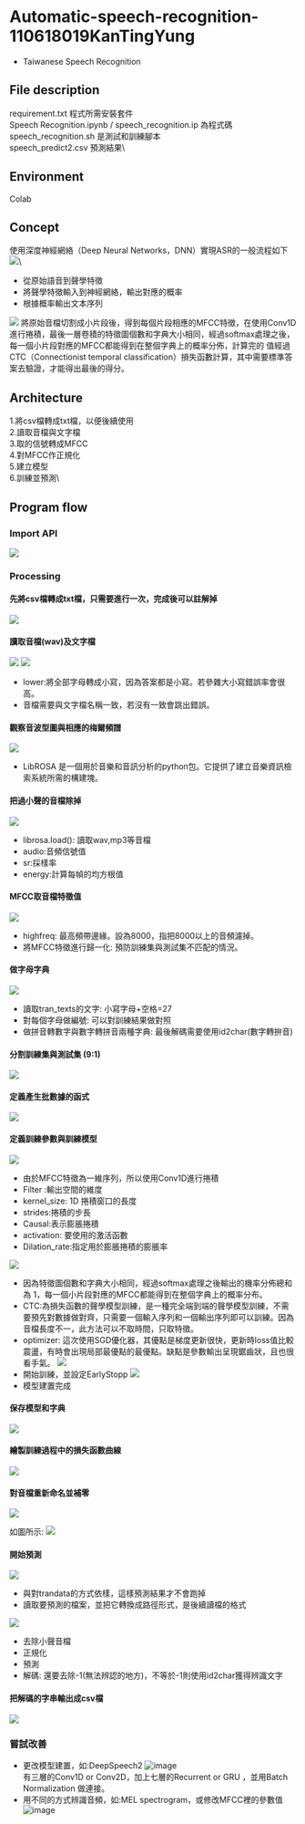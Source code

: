 # Automatic-speech-recognition-110618019KanTingYung
* Taiwanese Speech Recognition

## File description
requirement.txt  程式所需安裝套件\
Speech Recognition.ipynb / speech_recognition.ip  為程式碼\
speech_recognition.sh  是測試和訓練腳本\
speech_predict2.csv 預測結果\

## Environment
Colab

## Concept

使用深度神經網絡（Deep Neural Networks，DNN）實現ASR的一般流程如下
![](https://github.com/MachineLearningNTUT/automatic-speech-recognition-110618019KanTingYung/blob/main/photo/image.png)\
* 從原始語音到聲學特徵
* 將聲學特徵輸入到神經網絡，輸出對應的概率
* 根據概率輸出文本序列

![](https://github.com/MachineLearningNTUT/automatic-speech-recognition-110618019KanTingYung/blob/main/photo/%E8%9E%A2%E5%B9%95%E6%93%B7%E5%8F%96%E7%95%AB%E9%9D%A2%202022-01-19%20003456.png)
將原始音檔切割成小片段後，得到每個片段相應的MFCC特徵，在使用Conv1D進行捲積，最後一層卷積的特徵圖個數和字典大小相同，經過softmax處理之後，每一個小片段對應的MFCC都能得到在整個字典上的概率分佈，計算完的
值經過CTC（Connectionist temporal classification）損失函數計算，其中需要標準答案去驗證，才能得出最後的得分。

## Architecture
1.將csv檔轉成txt檔，以便後續使用\
2.讀取音檔與文字檔\
3.取的信號轉成MFCC\
4.對MFCC作正規化\
5.建立模型\
6.訓練並預測\

## Program flow

### Import API
![](https://github.com/MachineLearningNTUT/automatic-speech-recognition-110618019KanTingYung/blob/main/photo/%E8%9E%A2%E5%B9%95%E6%93%B7%E5%8F%96%E7%95%AB%E9%9D%A2%202022-01-19%20004028.png)

### Processing
 #### 先將csv檔轉成txt檔，只需要進行一次，完成後可以註解掉　
![](https://github.com/MachineLearningNTUT/automatic-speech-recognition-110618019KanTingYung/blob/main/photo/%E8%9E%A2%E5%B9%95%E6%93%B7%E5%8F%96%E7%95%AB%E9%9D%A2%202022-01-19%20004408.png)

 #### 讀取音檔(wav)及文字檔
![](https://github.com/MachineLearningNTUT/automatic-speech-recognition-110618019KanTingYung/blob/main/photo/%E8%9E%A2%E5%B9%95%E6%93%B7%E5%8F%96%E7%95%AB%E9%9D%A2%202022-01-19%20005318.png)
![](https://github.com/MachineLearningNTUT/automatic-speech-recognition-110618019KanTingYung/blob/main/photo/%E8%9E%A2%E5%B9%95%E6%93%B7%E5%8F%96%E7%95%AB%E9%9D%A2%202022-01-19%20005331.png)
   * lower:將全部字母轉成小寫，因為答案都是小寫。若參雜大小寫錯誤率會很高。
   * 音檔需要與文字檔名稱一致，若沒有一致會跳出錯誤。 

 #### 觀察音波型圖與相應的梅爾頻譜
![](https://github.com/MachineLearningNTUT/automatic-speech-recognition-110618019KanTingYung/blob/main/photo/%E8%9E%A2%E5%B9%95%E6%93%B7%E5%8F%96%E7%95%AB%E9%9D%A2%202022-01-19%20020347.png) 
   * LibROSA 是一個用於音樂和音訊分析的python包。它提供了建立音樂資訊檢索系統所需的構建塊。

 #### 把過小聲的音檔除掉
![](https://github.com/MachineLearningNTUT/automatic-speech-recognition-110618019KanTingYung/blob/main/photo/%E8%9E%A2%E5%B9%95%E6%93%B7%E5%8F%96%E7%95%AB%E9%9D%A2%202022-01-19%20021002.png)
   * librosa.load(): 讀取wav,mp3等音檔
   * audio:音頻信號值
   * sr:採樣率
   * energy:計算每幀的均方根值

 #### MFCC取音檔特徵值
![](https://github.com/MachineLearningNTUT/automatic-speech-recognition-110618019KanTingYung/blob/main/photo/%E8%9E%A2%E5%B9%95%E6%93%B7%E5%8F%96%E7%95%AB%E9%9D%A2%202022-01-19%20021023.png)
   * highfreq: 最高頻帶邊緣。設為8000，指把8000以上的音頻濾掉。
   * 將MFCC特徵進行歸一化: 預防訓練集與測試集不匹配的情況。

 #### 做字母字典
![](https://github.com/MachineLearningNTUT/automatic-speech-recognition-110618019KanTingYung/blob/main/photo/%E8%9E%A2%E5%B9%95%E6%93%B7%E5%8F%96%E7%95%AB%E9%9D%A2%202022-01-19%20022447.png)
   * 讀取tran_texts的文字: 小寫字母+空格=27
   * 對每個字母做編號: 可以對訓練結果做對照
   * 做拼音轉數字與數字轉拼音兩種字典: 最後解碼需要使用id2char(數字轉拚音)

 #### 分割訓練集與測試集 (9:1)
![](https://github.com/MachineLearningNTUT/automatic-speech-recognition-110618019KanTingYung/blob/main/photo/%E8%9E%A2%E5%B9%95%E6%93%B7%E5%8F%96%E7%95%AB%E9%9D%A2%202022-01-19%20023205.png)

 #### 定義產生批數據的函式
![](https://github.com/MachineLearningNTUT/automatic-speech-recognition-110618019KanTingYung/blob/main/photo/%E8%9E%A2%E5%B9%95%E6%93%B7%E5%8F%96%E7%95%AB%E9%9D%A2%202022-01-19%20023421.png)

 #### 定義訓練參數與訓練模型
![](https://github.com/MachineLearningNTUT/automatic-speech-recognition-110618019KanTingYung/blob/main/photo/%E8%9E%A2%E5%B9%95%E6%93%B7%E5%8F%96%E7%95%AB%E9%9D%A2%202022-01-19%20023946.png)
   * 由於MFCC特徵為一維序列，所以使用Conv1D進行捲積
   * Filter :輸出空間的維度
   * kernel_size: 1D 捲積窗口的長度
   * strides:捲積的步長
   * Causal:表示膨脹捲積
   * activation: 要使用的激活函數
   * Dilation_rate:指定用於膨脹捲積的膨脹率

![](https://github.com/MachineLearningNTUT/automatic-speech-recognition-110618019KanTingYung/blob/main/photo/%E8%9E%A2%E5%B9%95%E6%93%B7%E5%8F%96%E7%95%AB%E9%9D%A2%202022-01-19%20024107.png)
   * 因為特徵圖個數和字典大小相同，經過softmax處理之後輸出的機率分佈總和為 1，每一個小片段對應的MFCC都能得到在整個字典上的概率分布。
   * CTC:為損失函數的聲學模型訓練，是一種完全端到端的聲學模型訓練，不需要預先對數據做對齊，只需要一個輸入序列和一個輸出序列即可以訓練。因為音檔長度不一，此方法可以不取時間，只取特徵。
   * optimizer: 這次使用SGD優化器，其優點是梯度更新很快，更新時loss值比較震盪，有時會出現局部最優點的最優點。缺點是參數輸出呈現鋸齒狀，且也很看手氣。
![](https://github.com/MachineLearningNTUT/automatic-speech-recognition-110618019KanTingYung/blob/main/photo/%E8%9E%A2%E5%B9%95%E6%93%B7%E5%8F%96%E7%95%AB%E9%9D%A2%202022-01-19%20024120.png)
   * 開始訓練，並設定EarlyStopp
![](https://github.com/MachineLearningNTUT/automatic-speech-recognition-110618019KanTingYung/blob/main/photo/%E8%9E%A2%E5%B9%95%E6%93%B7%E5%8F%96%E7%95%AB%E9%9D%A2%202022-01-19%20025831.png)
   * 模型建置完成

 #### 保存模型和字典
![](https://github.com/MachineLearningNTUT/automatic-speech-recognition-110618019KanTingYung/blob/main/photo/%E8%9E%A2%E5%B9%95%E6%93%B7%E5%8F%96%E7%95%AB%E9%9D%A2%202022-01-19%20030745.png)

 #### 繪製訓練過程中的損失函數曲線
![](https://github.com/MachineLearningNTUT/automatic-speech-recognition-110618019KanTingYung/blob/main/photo/%E8%9E%A2%E5%B9%95%E6%93%B7%E5%8F%96%E7%95%AB%E9%9D%A2%202022-01-19%20031148.png)

 #### 對音檔重新命名並補零
![](https://github.com/MachineLearningNTUT/automatic-speech-recognition-110618019KanTingYung/blob/main/photo/%E8%9E%A2%E5%B9%95%E6%93%B7%E5%8F%96%E7%95%AB%E9%9D%A2%202022-01-19%20031423.png)

如圖所示:
![](https://github.com/MachineLearningNTUT/automatic-speech-recognition-110618019KanTingYung/blob/main/photo/%E8%9E%A2%E5%B9%95%E6%93%B7%E5%8F%96%E7%95%AB%E9%9D%A2%202022-01-19%20031830.png)

 #### 開始預測
![](https://github.com/MachineLearningNTUT/automatic-speech-recognition-110618019KanTingYung/blob/main/photo/%E8%9E%A2%E5%B9%95%E6%93%B7%E5%8F%96%E7%95%AB%E9%9D%A2%202022-01-19%20031435.png)
   * 與對trandata的方式依樣，這樣預測結果才不會跑掉
   * 讀取要預測的檔案，並把它轉換成路徑形式，是後續讀檔的格式

![](https://github.com/MachineLearningNTUT/automatic-speech-recognition-110618019KanTingYung/blob/main/photo/%E8%9E%A2%E5%B9%95%E6%93%B7%E5%8F%96%E7%95%AB%E9%9D%A2%202022-01-19%20033233.png)
   * 去除小聲音檔
   * 正規化
   * 預測
   * 解碼: 還要去除-1(無法辨認的地方)，不等於-1則使用id2char獲得辨識文字
   
 #### 把解碼的字串輸出成csv檔
![](https://github.com/MachineLearningNTUT/automatic-speech-recognition-110618019KanTingYung/blob/main/photo/%E8%9E%A2%E5%B9%95%E6%93%B7%E5%8F%96%E7%95%AB%E9%9D%A2%202022-01-19%20031502.png)

### 嘗試改善

 * 更改模型建置，如:DeepSpeech2
![image](https://user-images.githubusercontent.com/94077930/150551959-08c488e7-d464-4ef9-86d0-c02f9a967600.png) \
有三層的Conv1D or Conv2D，加上七層的Recurrent or GRU ，並用Batch Normalization 做連接。
* 用不同的方式辨識音頻，如:MEL spectrogram，或修改MFCC裡的參數值 \
![image](https://user-images.githubusercontent.com/94077930/150553126-bbaf946e-a2f5-45f6-9b6e-891765aaf405.png)











